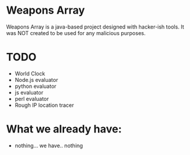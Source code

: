 # Weapons Array
Weapons Array is a java-based project designed with hacker-ish tools. It was NOT created to be used for any malicious purposes.

# TODO
* World Clock
* Node.js evaluator
* python evaluator
* js evaluator
* perl evaluator
* Rough IP location tracer


# What we already have:
* nothing... we have.. nothing

